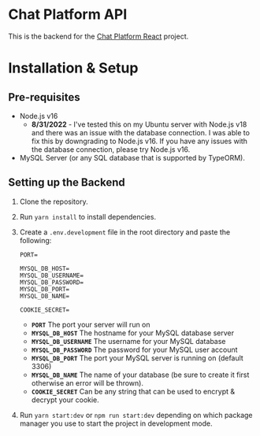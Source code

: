 # Chat Platform API

This is the backend for the [Chat Platform React](https://github.com/stuyy/chat-platform-react) project.

# Installation & Setup

## Pre-requisites

- Node.js v16
  - **8/31/2022** - I've tested this on my Ubuntu server with Node.js v18 and there was an issue with the database connection. I was able to fix this by downgrading to Node.js v16. If you have any issues with the database connection, please try Node.js v16.
- MySQL Server (or any SQL database that is supported by TypeORM).

## Setting up the Backend

1. Clone the repository.
2. Run `yarn install` to install dependencies.
3. Create a `.env.development` file in the root directory and paste the following:

   ```
   PORT=

   MYSQL_DB_HOST=
   MYSQL_DB_USERNAME=
   MYSQL_DB_PASSWORD=
   MYSQL_DB_PORT=
   MYSQL_DB_NAME=

   COOKIE_SECRET=
   ```

   - **`PORT`** The port your server will run on
   - **`MYSQL_DB_HOST`** The hostname for your MySQL database server
   - **`MYSQL_DB_USERNAME`** The username for your MySQL database
   - **`MYSQL_DB_PASSWORD`** The password for your MySQL user account
   - **`MYSQL_DB_PORT`** The port your MySQL server is running on (default 3306)
   - **`MYSQL_DB_NAME`** The name of your database (be sure to create it first otherwise an error will be thrown).
   - **`COOKIE_SECRET`** Can be any string that can be used to encrypt & decrypt your cookie.

4. Run `yarn start:dev` or `npm run start:dev` depending on which package manager you use to start the project in development mode.
